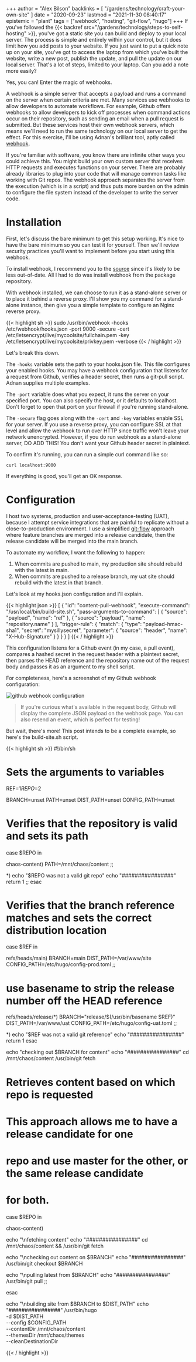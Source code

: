 +++
author = "Alex Bilson"
backlinks = [
  "/gardens/technology/craft-your-own-site"
]
date = "2020-09-23"
lastmod = "2021-11-30 08:40:17"
epistemic = "plant"
tags = ["webhook", "hosting", "git-flow", "hugo"]
+++
If you've followed the {{< backref src="/gardens/technology/steps-to-self-hosting" >}}, you've got a static site you can build and deploy to your local server. The process is simple and entirely within your control, but it does limit how you add posts to your website. If you just want to put a quick note up on your site, you've got to access the laptop from which you've built the website, write a new post, publish the update, and pull the update on our local server. That's a lot of steps, limited to your laptop. Can you add a note more easily?

Yes, you can! Enter the magic of webhooks.

A webhook is a simple server that accepts a payload and runs a command on the server when certain criteria are met. Many services use webhooks to allow developers to automate workflows. For example, Github offers webhooks to allow developers to kick off processes when command actions occur on their repository, such as sending an email when a pull request is submitted. But these services host their own webhook servers, which means we'll need to run the same technology on our local server to get the effect. For this exercise, I'll be using Adnan's brilliant tool, aptly called [webhook](https://github.com/adnanh/webhook).

If you're familiar with software, you know there are infinite other ways you could achieve this. You might build your own custom server that receives HTTP requests and executes functions on your server. There are probably already libraries to plug into your code that will manage common tasks like working with Git repos. The webhook approach separates the server from the execution (which is in a script) and thus puts more burden on the admin to configure the file system instead of the developer to write the server code.

# Installation

First, let's discuss the bare minimum to get this setup working. It's nice to have the bare minimum so you can test it for yourself. Then we'll review security practices you'll want to implement before you start using this webhook.

To install webhook, I recommend you to the [source](https://github.com/adnanh/webhook/blob/master/README.md) since it's likely to be less out-of-date. All I had to do was install webhook from the package repository.

With webhook installed, we can choose to run it as a stand-alone server or to place it behind a reverse proxy. I'll show you my command for a stand-alone instance, then give you a simple template to configure an Nginx reverse proxy.

{{< highlight sh >}}
sudo /usr/bin/webhook -hooks /etc/webhook/hooks.json -port 9000 -secure -cert /etc/letsencrypt/live/mycoolsite/fullchain.pem -key /etc/letsencrypt/live/mycoolsite/privkey.pem -verbose
{{< / highlight >}}

Let's break this down.

The `-hooks` variable sets the path to your hooks.json file. This file configures your enabled hooks. You may have a webhook configuration that listens for a request from Github, verifies a header secret, then runs a git-pull script. Adnan supplies multiple examples.

The `-port` variable does what you expect, it runs the server on your specified port. You can also specify the host, or it defaults to localhost. Don't forget to open that port on your firewall if you're running stand-alone.

The `-secure` flag goes along with the `-cert` and `-key` variables enable SSL for your server. If you use a reverse proxy, you can configure SSL at that level and allow the webhook to run over HTTP since traffic won't leave your network unencrypted. However, if you do run webhook as a stand-alone server, DO ADD THIS! You don't want your Github header secret in plaintext.

To confirm it's running, you can run a simple curl command like so:

```
curl localhost:9000
```

If everything is good, you'll get an OK response.

# Configuration

I host two systems, production and user-acceptance-testing (UAT), because I attempt service integrations that are painful to replicate without a close-to-production environment. I use a simplified [git-flow](https://www.atlassian.com/git/tutorials/comparing-workflows/gitflow-workflow) approach where feature branches are merged into a release candidate, then the release candidate will be merged into the main branch.

To automate my workflow, I want the following to happen:

1. When commits are pushed to main, my production site should rebuild with the latest in main.
2. When commits are pushed to a release branch, my uat site should rebuild with the latest in that branch.

Let's look at my hooks.json configuration and I'll explain.

{{< highlight json >}}
[
	{
		"id": "content-pull-webhook",
		"execute-command": "/usr/local/bin/build-site.sh",
    "pass-arguments-to-command": [
    {
      "source": "payload",
      "name": "ref"
    },
    {
      "source": "payload",
      "name": "repository.name"
    }
    ],
		"trigger-rule": {
      "match": {
        "type": "payload-hmac-sha1",
        "secret": "mysillysecret",
        "parameter": {
          "source": "header",
          "name": "X-Hub-Signature"
        }
      }
    }
  }
]
{{< / highlight >}}

This configuration listens for a Github event (in my case, a pull event), compares a hashed secret in the request header with a plaintext secret, then parses the HEAD reference and the repository name out of the request body and passes it as an argument to my shell script.

For completeness, here's a screenshot of my Github webhook configuration:

![github webhook configuration](/posts/data/github_webhook.png)

> If you're curious what's available in the request body, Github will display the complete JSON payload on the webhook page. You can also resend an event, which is perfect for testing!

But wait, there's more! This post intends to be a complete example, so here's the build-site.sh script.

{{< highlight sh >}}
#!/bin/sh

# Sets the arguments to variables
REF=$1
REPO=$2

BRANCH=unset
PATH=unset
DIST_PATH=unset
CONFIG_PATH=unset

# Verifies that the repository is valid and sets its path
####
case $REPO in

  chaos-content)
    PATH=/mnt/chaos/content
  ;;

  *)
    echo "$REPO was not a valid git repo"
    echo "################"
    return 1
  ;;
esac

# Verifies that the branch reference matches and sets the correct distribution location
####
case $REF in

  refs/heads/main)
    BRANCH=main
    DIST_PATH=/var/www/site
    CONFIG_PATH=/etc/hugo/config-prod.toml
  ;;

  # use basename to strip the release number off the HEAD reference
  refs/heads/release/*)
    BRANCH="release/$(/usr/bin/basename $REF)"
    DIST_PATH=/var/www/uat
    CONFIG_PATH=/etc/hugo/config-uat.toml
  ;;

  *)
    echo "$REF was not a valid git reference"
    echo "################"
    return 1
esac

echo "checking out $BRANCH for content"
echo "################"
cd /mnt/chaos/content
/usr/bin/git fetch

# Retrieves content based on which repo is requested
#
# This approach allows me to have a release candidate for one
# repo and use master for the other, or the same release candidate
# for both.
####
case $REPO in

chaos-content)

  echo "\nfetching content"
  echo "################"
  cd /mnt/chaos/content && /usr/bin/git fetch

  echo "\nchecking out content on $BRANCH"
  echo "################"
  /usr/bin/git checkout $BRANCH

  echo "\npulling latest from $BRANCH"
  echo "################"
  /usr/bin/git pull
;;

esac

echo "\nbuilding site from $BRANCH to $DIST_PATH"
echo "################"
/usr/bin/hugo \
  -d $DIST_PATH \
  --config $CONFIG_PATH \
  --contentDir /mnt/chaos/content \
  --themesDir /mnt/chaos/themes \
  --cleanDestinationDir

{{< / highlight >}}
